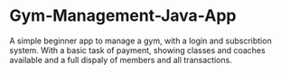 # Gym-Management-Java-App
A simple beginner app to manage a gym, with a login and subscribtion system. 
With a basic task of payment, showing classes and coaches available and a full dispaly of members and all transactions.
